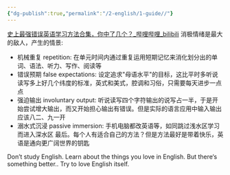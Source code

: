 ```yaml
---
{"dg-publish":true,"permalink":"/2-english/1-guide//"}
---
```


[史上最强错误英语学习方法合集，你中了几个？\_哔哩哔哩\_bilibili](https://www.bilibili.com/video/BV1Dr4y1w7iD/?spm_id_from=333.999.0.0&vd_source=0e8d5a2d613f40b7bb080c0607a88b1e) 
消极情绪是最大的敌人，产生的情景:
- 机械重复 repetition: 在单元时间内通过重复运用短期记忆来消化划分出的单词、语法、听力、写作、阅读等
- 错误预期 false expectations: 设定追求"母语水平"的目标，这比平时多听说读写多上好几个纬度的标准，英式和美式，腔调和习俗，只需要每天进步一点点
- 强迫输出 involuntary output: 听说读写四个字符输出的说写占一半，于是开始尝试增大输出，而又开始担心输出有错误。但是实际的语言应用中输入输出应该八二、九一开
- 溺水式沉浸 passive immersion: 手机电脑都改英语等，如同跳过浅水区学习而进入深水区
最后。每个人有适合自己的方法？但是方法最好是带着快乐，英语是通向更广阔世界的钥匙

Don’t study English.
Learn about the things you love in English.
But there‘s something better..
Try to love English itself.